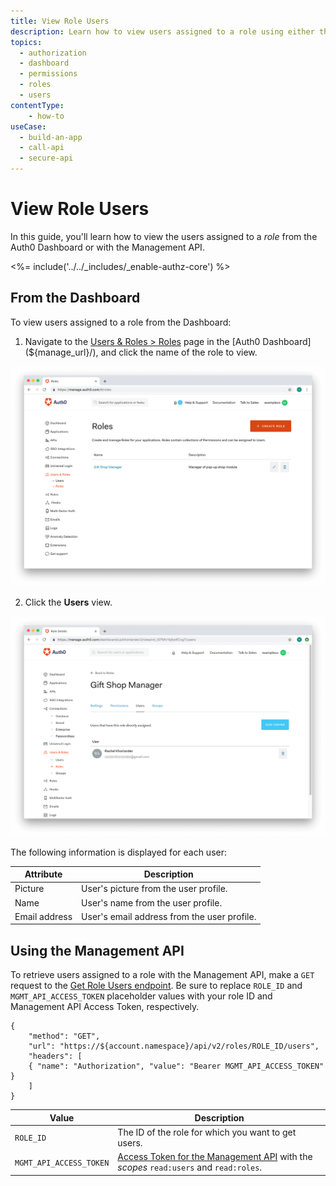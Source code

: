```yaml
---
title: View Role Users
description: Learn how to view users assigned to a role using either the Auth0 Dashboard or the Auth0 Management API. For use with Auth0's API Authorization Core feature set.
topics:
  - authorization
  - dashboard
  - permissions
  - roles
  - users
contentType: 
    - how-to
useCase:
  - build-an-app
  - call-api
  - secure-api
---
```

# View Role Users

In this guide, you'll learn how to view the users assigned to a <dfn data-key="role">role</dfn> from the Auth0 Dashboard or with the Management API.

<%= include('../../_includes/_enable-authz-core') %>

## From the Dashboard

To view users assigned to a role from the Dashboard:

1. Navigate to the [Users & Roles > Roles](${manage_url}/#/roles) page in the [Auth0 Dashboard](${manage_url}/), and click the name of the role to view.

![Select Role](/media/articles/authorization/role-list.png)

2. Click the **Users** view.

![View Users](/media/articles/authorization/role-def-users.png)

The following information is displayed for each user:

| **Attribute** | **Description** |
|---------------|-----------------|
| Picture | User's picture from the user profile. |
| Name | User's name from the user profile. |
| Email address | User's email address from the user profile. |

## Using the Management API

To retrieve users assigned to a role with the Management API, make a `GET` request to the [Get Role Users endpoint](/api/management/v2#!/roles/get_role_users). Be sure to replace `ROLE_ID` and `MGMT_API_ACCESS_TOKEN` placeholder values with your role ID and Management API Access Token, respectively.

```har
{
	"method": "GET",
	"url": "https://${account.namespace}/api/v2/roles/ROLE_ID/users",
	"headers": [
   	{ "name": "Authorization", "value": "Bearer MGMT_API_ACCESS_TOKEN" }
	]
}
```

| **Value** | **Description** |
| - | - |
| `ROLE_ID` | Τhe ID of the role for which you want to get users. |
| `MGMT_API_ACCESS_TOKEN` | [Access Token for the Management API](/api/management/v2/tokens) with the <dfn data-key="scope">scopes</dfn> `read:users` and `read:roles`. |
